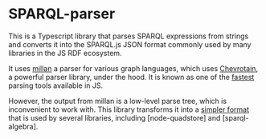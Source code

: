 # SPARQL-parser

This is a Typescript library that parses SPARQL expressions from strings and converts it into the SPARQL.js JSON format commonly used by many libraries in the JS RDF ecosystem.

It uses [millan](https://github.com/stardog-union/millan) a parser for various graph languages, which uses [Chevrotain](https://sap.github.io/chevrotain/docs/), a powerful parser library, under the hood. It is known as one of the [fastest](https://sap.github.io/chevrotain/docs/features/blazing_fast.html) parsing tools available in JS.

However, the output from millan is a low-level parse tree, which is inconvenient to work with. This library transforms it into a [simpler format](https://github.com/RubenVerborgh/SPARQL.js/) that is used by several libraries, including [node-quadstore] and [sparql-algebra].
